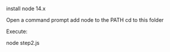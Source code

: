install node 14.x

Open a command prompt
add node to the PATH
cd to this folder

Execute:

node step2.js <parameter>